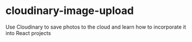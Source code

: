 # cloudinary-image-upload
Use Cloudinary to save photos to the cloud and learn how to incorporate it into React projects
